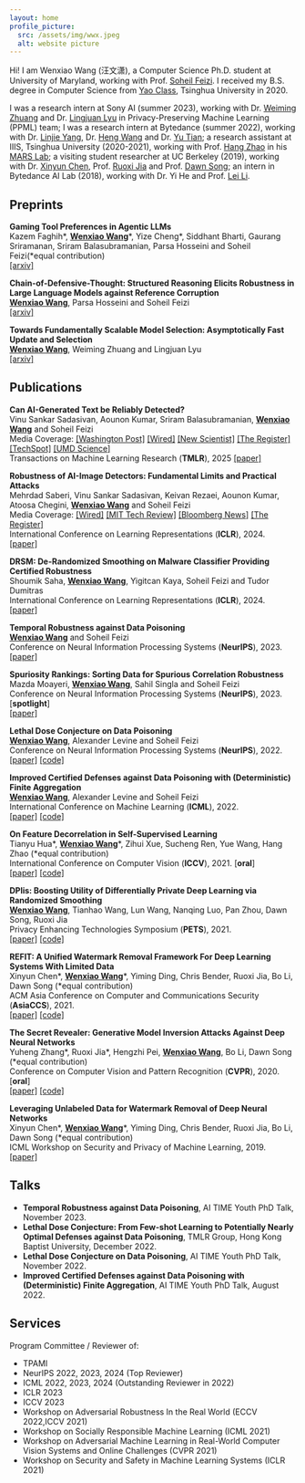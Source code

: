 ```yaml
---
layout: home
profile_picture:
  src: /assets/img/wwx.jpeg
  alt: website picture
---
```



Hi! I am Wenxiao Wang (汪文潇), a Computer Science Ph.D. student at University of Maryland, working with Prof. [Soheil Feizi](https://www.cs.umd.edu/~sfeizi/). I received my B.S. degree in Computer Science from [Yao Class](https://iiis.tsinghua.edu.cn/en/yaoclass/), Tsinghua University in 2020.

I was a research intern at Sony AI (summer 2023), working with Dr. [Weiming Zhuang](https://weiming.me) and Dr. [Lingjuan Lyu](https://sites.google.com/view/lingjuan-lyu/home?pli=1) in Privacy-Preserving Machine Learning (PPML) team; I was a research intern at Bytedance (summer 2022), working with Dr. [Linjie Yang](https://sites.google.com/site/linjieyang89/), Dr. [Heng Wang](https://hengcv.github.io) and Dr. [Yu Tian](https://scholar.google.com/citations?user=DxPjkDoAAAAJ); a research assistant at IIIS, Tsinghua University (2020-2021), working with Prof. [Hang Zhao](https://hangzhaomit.github.io) in his [MARS Lab](http://group.iiis.tsinghua.edu.cn/~marslab/#/); a visiting student researcher at UC Berkeley (2019), working with Dr. [Xinyun Chen](https://jungyhuk.github.io), Prof. [Ruoxi Jia](https://ruoxijia.info) and Prof. [Dawn Song](https://people.eecs.berkeley.edu/~dawnsong/); an intern in Bytedance AI Lab (2018), working with Dr. Yi He and Prof. [Lei Li](https://sites.cs.ucsb.edu/~lilei/).

## Preprints

**Gaming Tool Preferences in Agentic LLMs**  
Kazem Faghih\*, **<u>Wenxiao Wang</u>**\*, Yize Cheng\*, Siddhant Bharti, Gaurang Sriramanan, Sriram Balasubramanian, Parsa Hosseini and Soheil Feizi(\*equal contribution)  
[[arxiv]](https://arxiv.org/abs/2505.18135)

**Chain-of-Defensive-Thought: Structured Reasoning Elicits Robustness in Large Language Models against Reference Corruption**  
**<u>Wenxiao Wang</u>**, Parsa Hosseini and Soheil Feizi  
[[arxiv]](https://arxiv.org/abs/2504.20769)

**Towards Fundamentally Scalable Model Selection: Asymptotically Fast Update and Selection**  
**<u>Wenxiao Wang</u>**, Weiming Zhuang and Lingjuan Lyu  
[[arxiv]](https://arxiv.org/abs/2406.07536)


## Publications

**Can AI-Generated Text be Reliably Detected?**  
Vinu Sankar Sadasivan, Aounon Kumar, Sriram Balasubramanian, **<u>Wenxiao Wang</u>** and Soheil Feizi  
Media Coverage: 
[[Washington Post]](https://www.washingtonpost.com/technology/2023/06/02/turnitin-ai-cheating-detector-accuracy/)
[[Wired]](https://www.wired.com/story/ai-detection-chat-gpt-college-students/)
[[New Scientist]](https://www.newscientist.com/article/2366824-reliably-detecting-ai-generated-text-is-mathematically-impossible/)
[[The Register]](https://www.theregister.com/2023/03/21/detecting_ai_generated_text/?utm_source=twitter&utm_medium=twitter&utm_campaign=auto&utm_content=article)
[[TechSpot]](https://www.techspot.com/news/98031-reliable-detection-ai-generated-text-impossible-new-study.html)
[[UMD Science]](https://cmns.umd.edu/news-events/news/ai-generated-content-actually-detectable)  
Transactions on Machine Learning Research (**TMLR**), 2025
[[paper]](https://arxiv.org/abs/2303.11156)

**Robustness of AI-Image Detectors: Fundamental Limits and Practical Attacks**  
Mehrdad Saberi, Vinu Sankar Sadasivan, Keivan Rezaei, Aounon Kumar, Atoosa Chegini, **<u>Wenxiao Wang</u>** and Soheil Feizi  
Media Coverage: 
[[Wired]](https://www.wired.com/story/artificial-intelligence-watermarking-issues/)
[[MIT Tech Review]](https://www.technologyreview.com/2023/11/06/1082996/the-inside-scoop-on-watermarking-and-content-authentication/)
[[Bloomberg News]](https://www.bloomberg.com/news/newsletters/2023-11-06/biden-ai-executive-order-shows-urgency-of-deepfakes)
[[The Register]](https://www.theregister.com/2023/10/02/watermarking_security_checks/)  
International Conference on Learning Representations (**ICLR**), 2024.  
[[paper]](https://arxiv.org/abs/2310.00076)

**DRSM: De-Randomized Smoothing on Malware Classifier Providing Certified Robustness**  
Shoumik Saha, **<u>Wenxiao Wang</u>**, Yigitcan Kaya, Soheil Feizi and Tudor Dumitras  
International Conference on Learning Representations (**ICLR**), 2024.  
[[paper]](https://arxiv.org/abs/2303.13372)

**Temporal Robustness against Data Poisoning**  
**<u>Wenxiao Wang</u>** and Soheil Feizi  
Conference on Neural Information Processing Systems (**NeurIPS**), 2023.  
[[paper]](https://arxiv.org/abs/2302.03684)

**Spuriosity Rankings: Sorting Data for Spurious Correlation Robustness**  
Mazda Moayeri, **<u>Wenxiao Wang</u>**, Sahil Singla and Soheil Feizi  
Conference on Neural Information Processing Systems (**NeurIPS**), 2023. [**spotlight**]  
[[paper]](https://arxiv.org/abs/2212.02648)

**Lethal Dose Conjecture on Data Poisoning**  
**<u>Wenxiao Wang</u>**, Alexander Levine and Soheil Feizi  
Conference on Neural Information Processing Systems (**NeurIPS**), 2022.  
[[paper]](https://arxiv.org/abs/2208.03309) [[code]](https://github.com/wangwenxiao/FiniteAggregation)

**Improved Certified Defenses against Data Poisoning with (Deterministic) Finite Aggregation**  
**<u>Wenxiao Wang</u>**, Alexander Levine and Soheil Feizi  
International Conference on Machine Learning (**ICML**), 2022.  
[[paper]](https://proceedings.mlr.press/v162/wang22m.html) [[code]](https://github.com/wangwenxiao/FiniteAggregation)  

**On Feature Decorrelation in Self-Supervised Learning**  
Tianyu Hua\*, **<u>Wenxiao Wang</u>**\*, Zihui Xue, Sucheng Ren, Yue Wang, Hang Zhao (\*equal contribution)  
International Conference on Computer Vision (**ICCV**), 2021. [**oral**]  
[[paper]](https://openaccess.thecvf.com/content/ICCV2021/html/Hua_On_Feature_Decorrelation_in_Self-Supervised_Learning_ICCV_2021_paper.html) [[code]](https://github.com/PatrickHua/FeatureDecorrelationSSL)  

**DPlis: Boosting Utility of Differentially Private Deep Learning via Randomized Smoothing**  
**<u>Wenxiao Wang</u>**, Tianhao Wang, Lun Wang, Nanqing Luo, Pan Zhou, Dawn Song, Ruoxi Jia  
Privacy Enhancing Technologies Symposium (**PETS**), 2021.  
[[paper]](https://www.petsymposium.org/2021/files/papers/issue4/popets-2021-0065.pdf) [[code]](https://github.com/wangwenxiao/DPlis)

**REFIT: A Unified Watermark Removal Framework For Deep Learning Systems With Limited Data**  
Xinyun Chen\*, **<u>Wenxiao Wang</u>**\*, Yiming Ding, Chris Bender, Ruoxi Jia, Bo Li, Dawn Song (\*equal contribution)  
ACM Asia Conference on Computer and Communications Security (**AsiaCCS**), 2021.  
[[paper]](https://dl.acm.org/doi/abs/10.1145/3433210.3453079) [[code]](https://github.com/sunblaze-ucb/REFIT)

**The Secret Revealer: Generative Model Inversion Attacks Against Deep Neural Networks**  
Yuheng Zhang\*, Ruoxi Jia\*, Hengzhi Pei, **<u>Wenxiao Wang</u>**, Bo Li, Dawn Song (\*equal contribution)  
Conference on Computer Vision and Pattern Recognition (**CVPR**), 2020. [**oral**]  
[[paper]](https://openaccess.thecvf.com/content_CVPR_2020/html/Zhang_The_Secret_Revealer_Generative_Model-Inversion_Attacks_Against_Deep_Neural_Networks_CVPR_2020_paper.html) [[code]](https://github.com/AI-secure/GMI-Attack)

**Leveraging Unlabeled Data for Watermark Removal of Deep Neural Networks**  
Xinyun Chen\*, **<u>Wenxiao Wang</u>**\*, Yiming Ding, Chris Bender, Ruoxi Jia, Bo Li, Dawn Song (\*equal contribution)  
ICML Workshop on Security and Privacy of Machine Learning, 2019.  
[[paper]](https://wangwenxiao.github.io/files/watermark_removal_icml19_workshop.pdf)

## Talks
- **Temporal Robustness against Data Poisoning**, AI TIME Youth PhD Talk, November 2023.
- **Lethal Dose Conjecture: From Few-shot Learning to Potentially Nearly Optimal Defenses
against Data Poisoning**, TMLR Group, Hong Kong Baptist University, December 2022.
- **Lethal Dose Conjecture on Data Poisoning**, AI TIME Youth PhD Talk, November 2022.
- **Improved Certified Defenses against Data Poisoning with (Deterministic) Finite Aggregation**, AI TIME Youth PhD Talk, August 2022.


## Services
Program Committee / Reviewer of:
- TPAMI
- NeurIPS 2022, 2023, 2024 (Top Reviewer)
- ICML 2022, 2023, 2024 (Outstanding Reviewer in 2022)
- ICLR 2023
- ICCV 2023
- Workshop on Adversarial Robustness In the Real World (ECCV 2022,ICCV 2021)
- Workshop on Socially Responsible Machine Learning (ICML 2021)
- Workshop on Adversarial Machine Learning in Real-World Computer Vision Systems and Online Challenges (CVPR 2021)
- Workshop on Security and Safety in Machine Learning Systems (ICLR 2021)
